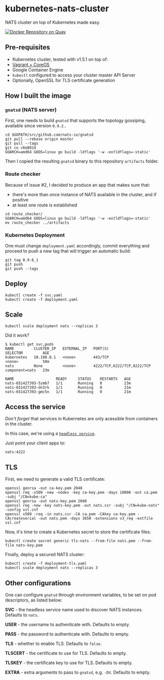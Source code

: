 # kubernetes-nats-cluster
NATS cluster on top of Kubernetes made easy.

[![Docker Repository on Quay](https://quay.io/repository/pires/docker-nats/status "Docker Repository on Quay")](https://quay.io/repository/pires/docker-nats)

## Pre-requisites

* Kubernetes cluster, tested with v1.5.1 on top of:
 * [Vagrant + CoreOS](https://github.com/pires/kubernetes-vagrant-coreos-cluster)
 * Google Container Engine
* `kubectl` configured to access your cluster master API Server
* Optionally, OpenSSL for TLS certificate generation

## How I built the image

### `gnatsd` (NATS server)
First, one needs to build `gnatsd` that supports the topology gossiping, available since version `0.9.2`..
```
cd $GOPATH/src/github.com/nats-io/gnatsd
git pull --rebase origin master
git pull --tags
git co c6e8014
GOARCH=amd64 GOOS=linux go build -ldflags '-w -extldflags=-static'
```

Then I copied the resulting `gnatsd` binary to this repository `artifacts` folder.

### Route checker

Because of issue #2, I decided to produce an app that makes sure that:
* there's more than once instance of NATS available in the cluster, and if positive
* at least one route is established
```
cd route_checker/
GOARCH=amd64 GOOS=linux go build -ldflags '-w -extldflags=-static'
mv route_checker ../artifacts
```

### Kubernetes Deployment

One must change `deployment.yaml` accordingly, commit everything and proceed to push a new tag that will trigger an automatic build:
```
git tag 0.9.6_1
git push
git push --tags
```

## Deploy

```
kubectl create -f svc.yaml
kubectl create -f deployment.yaml
```

## Scale

```
kubectl scale deployment nats --replicas 3
```

Did it work?

```
$ kubectl get svc,pods
NAME         CLUSTER_IP   EXTERNAL_IP   PORT(S)                      SELECTOR         AGE
kubernetes   10.100.0.1   <none>        443/TCP                      <none>           58m
nats         None         <none>        4222/TCP,6222/TCP,8222/TCP   component=nats   23m

NAME                   READY     STATUS    RESTARTS   AGE
nats-651427393-5zmb7   1/1       Running   0          23m
nats-651427393-dn3rk   1/1       Running   0          21m
nats-651427393-gmc5n   1/1       Running   0          21m
```

## Access the service

*Don't forget* that services in Kubernetes are only acessible from containers in the cluster.

In this case, we're using a [`headless service`](http://kubernetes.io/v1.1/docs/user-guide/services.html#headless-services).

Just point your client apps to:
```
nats:4222
```

## TLS

First, we need to generate a valid TLS certificate:
```
openssl genrsa -out ca-key.pem 2048
openssl req -x509 -new -nodes -key ca-key.pem -days 10000 -out ca.pem -subj "/CN=kube-ca"
openssl genrsa -out nats-key.pem 2048
openssl req -new -key nats-key.pem -out nats.csr -subj "/CN=kube-nats" -config ssl.cnf
openssl x509 -req -in nats.csr -CA ca.pem -CAkey ca-key.pem -CAcreateserial -out nats.pem -days 3650 -extensions v3_req -extfile ssl.cnf
```

Now, it's time to create a Kubernetes secret to store the certificate files:
```
kubectl create secret generic tls-nats --from-file nats.pem --from-file nats-key.pem
```

Finally, deploy a secured NATS cluster:
```
kubectl create -f deployment-tls.yaml
kubectl scale deployment nats --replicas 3
```

## Other configurations

One can configure `gnatsd` through environment variables, to be set on pod descriptors, as listed below:

**SVC** - the headless service name used to discover NATS instances. Defaults to `nats`.

**USER** - the username to authenticate with. Defaults to empty.

**PASS** - the password to authenticate with. Defaults to empty.

**TLS** - whether to enable TLS. Defaults to `false`.

**TLSCERT** - the certificate to use for TLS. Defaults to empty.

**TLSKEY** - the certificate key to use for TLS. Defaults to empty.

**EXTRA** - extra arguments to pass to `gnatsd`, e.g. `-DV`. Defaults to empty.

